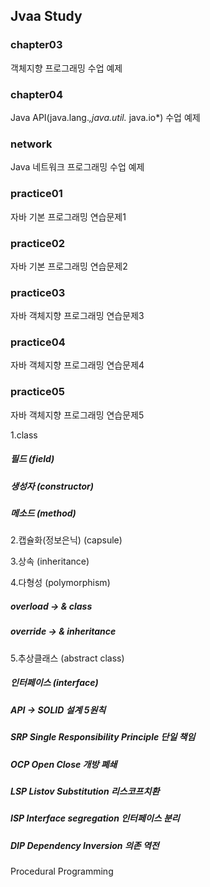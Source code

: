 ## Jvaa Study

### chapter03
객체지향 프로그래밍 수업 예제

### chapter04
Java API(java.lang.*,java.util.* java.io*) 수업 예제

### network
Java 네트워크 프로그래밍 수업 예제

### practice01
자바 기본 프로그래밍 연습문제1

### practice02
자바 기본 프로그래밍 연습문제2

### practice03
자바 객체지향 프로그래밍 연습문제3

### practice04
자바 객체지향 프로그래밍 연습문제4

### practice05
자바 객체지향 프로그래밍 연습문제5

1.class
  ##### 필드 (field)
  ##### 생성자 (constructor)
  ##### 메소드 (method)

2.캡슐화(정보은닉) (capsule)

3.상속 (inheritance)

4.다형성 (polymorphism)
  ##### overload -> & class
  ##### override -> & inheritance

5.추상클래스 (abstract class)
  ##### 인터페이스 (interface)
  ##### API -> SOLID 설계 5원칙
  ##### SRP Single Responsibility Principle 단일 책임
  ##### OCP Open Close 개방 폐쇄 
  ##### LSP Listov Substitution 리스코프치환
  ##### ISP Interface segregation 인터페이스 분리
  ##### DIP Dependency Inversion 의존 역전
  
Procedural Programming
